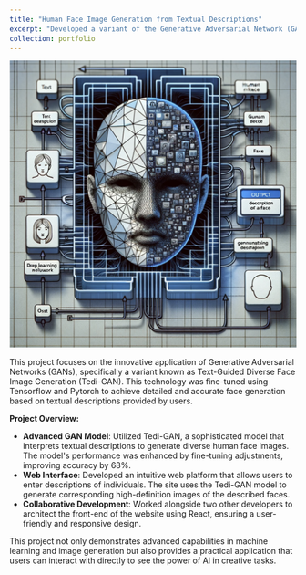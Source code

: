 ```yaml
---
title: "Human Face Image Generation from Textual Descriptions"
excerpt: "Developed a variant of the Generative Adversarial Network (GAN), Tedi-GAN, for generating human faces from textual descriptions. An interactive website allows users to see high-definition images generated from their descriptions.<br/><img src='/images/human-face-gan.png'>"
collection: portfolio
---
```


![Listify Chrome Extension](/images/human-face-gan.png)

This project focuses on the innovative application of Generative Adversarial Networks (GANs), specifically a variant known as Text-Guided Diverse Face Image Generation (Tedi-GAN). This technology was fine-tuned using Tensorflow and Pytorch to achieve detailed and accurate face generation based on textual descriptions provided by users.

**Project Overview:**
- **Advanced GAN Model**: Utilized Tedi-GAN, a sophisticated model that interprets textual descriptions to generate diverse human face images. The model's performance was enhanced by fine-tuning adjustments, improving accuracy by 68%.
- **Web Interface**: Developed an intuitive web platform that allows users to enter descriptions of individuals. The site uses the Tedi-GAN model to generate corresponding high-definition images of the described faces.
- **Collaborative Development**: Worked alongside two other developers to architect the front-end of the website using React, ensuring a user-friendly and responsive design.

This project not only demonstrates advanced capabilities in machine learning and image generation but also provides a practical application that users can interact with directly to see the power of AI in creative tasks.
